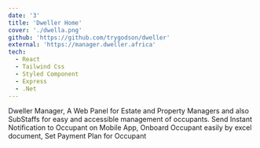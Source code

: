 ```yaml
---
date: '3'
title: 'Dweller Home'
cover: './dwella.png'
github: 'https://github.com/trygodson/dweller'
external: 'https://manager.dweller.africa'
tech:
  - React
  - Tailwind Css
  - Styled Component
  - Express
  - .Net
---
```


Dweller Manager, A Web Panel for Estate and Property Managers and also SubStaffs for easy and accessible management of occupants. Send Instant Notification to Occupant on Mobile App, Onboard Occupant easily by excel document, Set Payment Plan for Occupant
